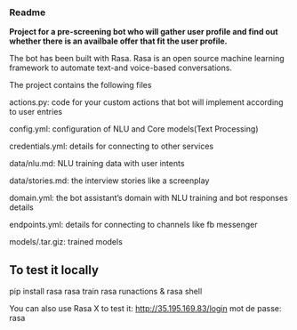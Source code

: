 ### Readme

**Project for a pre-screening bot who will gather user profile and find out whether there is an availbale offer that fit the user profile.**

The bot has been built with Rasa. Rasa is an open source machine learning framework to automate text-and voice-based conversations. 


The project contains the following files

actions.py: code for your custom actions that bot will implement according to user entries

config.yml: configuration of NLU and Core models(Text Processing)

credentials.yml: details for connecting to other services

data/nlu.md: NLU training data with user intents

data/stories.md: the interview stories like a screenplay

domain.yml: the bot assistant’s domain with NLU training and bot responses details

endpoints.yml: details for connecting to channels like fb messenger

models/<timestamp>.tar.giz: trained  models


## To test it locally
pip install rasa
rasa train
rasa runactions & rasa shell

You can also use Rasa X to test it: 
http://35.195.169.83/login
mot de passe: rasa

